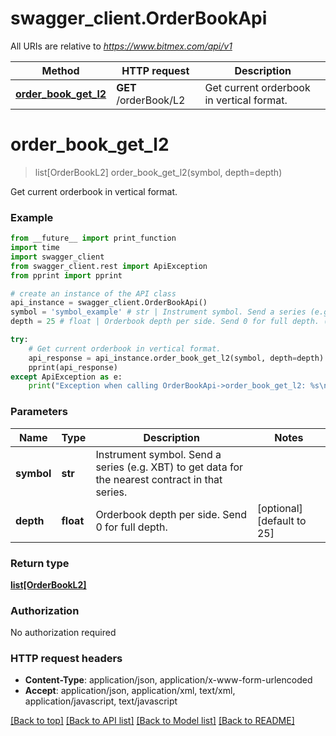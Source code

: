 # swagger_client.OrderBookApi

All URIs are relative to *https://www.bitmex.com/api/v1*

Method | HTTP request | Description
------------- | ------------- | -------------
[**order_book_get_l2**](OrderBookApi.md#order_book_get_l2) | **GET** /orderBook/L2 | Get current orderbook in vertical format.


# **order_book_get_l2**
> list[OrderBookL2] order_book_get_l2(symbol, depth=depth)

Get current orderbook in vertical format.

### Example
```python
from __future__ import print_function
import time
import swagger_client
from swagger_client.rest import ApiException
from pprint import pprint

# create an instance of the API class
api_instance = swagger_client.OrderBookApi()
symbol = 'symbol_example' # str | Instrument symbol. Send a series (e.g. XBT) to get data for the nearest contract in that series.
depth = 25 # float | Orderbook depth per side. Send 0 for full depth. (optional) (default to 25)

try:
    # Get current orderbook in vertical format.
    api_response = api_instance.order_book_get_l2(symbol, depth=depth)
    pprint(api_response)
except ApiException as e:
    print("Exception when calling OrderBookApi->order_book_get_l2: %s\n" % e)
```

### Parameters

Name | Type | Description  | Notes
------------- | ------------- | ------------- | -------------
 **symbol** | **str**| Instrument symbol. Send a series (e.g. XBT) to get data for the nearest contract in that series. | 
 **depth** | **float**| Orderbook depth per side. Send 0 for full depth. | [optional] [default to 25]

### Return type

[**list[OrderBookL2]**](OrderBookL2.md)

### Authorization

No authorization required

### HTTP request headers

 - **Content-Type**: application/json, application/x-www-form-urlencoded
 - **Accept**: application/json, application/xml, text/xml, application/javascript, text/javascript

[[Back to top]](#) [[Back to API list]](../README.md#documentation-for-api-endpoints) [[Back to Model list]](../README.md#documentation-for-models) [[Back to README]](../README.md)

